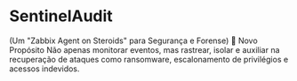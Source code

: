 # SentinelAudit
(Um "Zabbix Agent on Steroids" para Segurança e Forense)  🎯 Novo Propósito Não apenas monitorar eventos, mas rastrear, isolar e auxiliar na recuperação de ataques como ransomware, escalonamento de privilégios e acessos indevidos.
